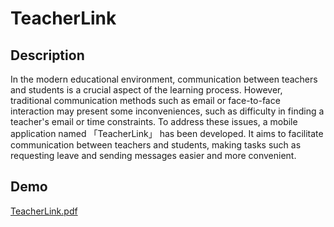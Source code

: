 # TeacherLink
## Description
In the modern educational environment, communication between teachers and students is a crucial aspect of the learning process. However, traditional communication methods such as email or face-to-face interaction may present some inconveniences, such as difficulty in finding a teacher's email or time constraints. To address these issues, a mobile application named 「TeacherLink」 has been developed. It aims to facilitate communication between teachers and students, making tasks such as requesting leave and sending messages easier and more convenient.
## Demo
[TeacherLink.pdf](https://github.com/DavidWuAmaru/TeacherLink/blob/main/TeacherLink.pdf)
